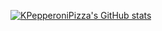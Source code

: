 [![KPepperoniPizza's GitHub stats](https://github-readme-stats.vercel.app/api?username=kPepperoniPizza)](https://github.com/kPepperoniPizza/github-readme-stats)
